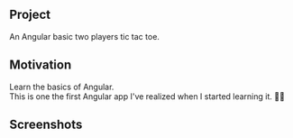 ## Project

An Angular basic two players tic tac toe.

## Motivation

Learn the basics of Angular. 
<br/>
This is one the first Angular app I've realized when I started learning it. 👩‍🔧

## Screenshots






